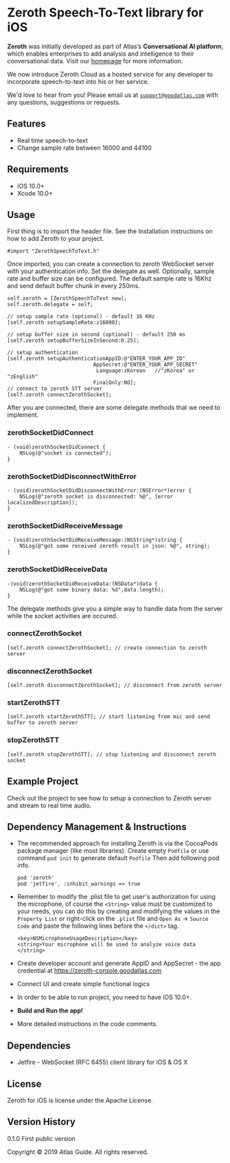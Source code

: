 # Zeroth Speech-To-Text library for iOS 

**Zeroth** was initially developed as part of Atlas’s **Conversational AI platform**, which enables enterprises to add analysis and intelligence to their conversational data. Visit our [homepage](https://zeroth-cloud.goodatlas.com/) for more information.

We now introduce Zeroth Cloud as a hosted service for any developer to incorporate speech-to-text into his or her service.

We'd love to hear from you! Please email us at [`support@goodatlas.com`](mailto:support@goodatlas.com) with any questions, suggestions or requests.



## Features

- Real time speech-to-text
- Change sample rate between 16000 and 44100



## Requirements

- iOS 10.0+
- Xcode 10.0+

  

## Usage

First thing is to import the header file. See the Installation instructions on how to add Zeroth to your project.

```objc
#import "ZerothSpeechToText.h"
```

Once imported, you can create a connection to zeroth WebSocket server with your authentication info. Set  the delegate as well. Optionally, sample rate and buffer size can be configured. The default sample rate is 16Khz and send default buffer chunk in every 250ms. 

```objc
self.zeroth = [ZerothSpeechToText new];
self.zeroth.delegate = self;

// setup sample rate (optional) - default 16 KHz
[self.zeroth setupSampleRate:z16000];

// setup buffer size in second (optional) - default 250 ms
[self.zeroth setupBufferSizeInSecond:0.25];

// setup authentication
[self.zeroth setupAuthenticationAppID:@"ENTER_YOUR_APP_ID"
                            AppSecret:@"ENTER_YOUR_APP_SECRET"
                             Language:zKorean 	//"zKorea" or "zEnglish"
                            FinalOnly:NO];
// connect to zeroth STT server 
[self.zeroth connectZerothSocket];
```

After you are connected, there are some delegate methods that we need to implement.

### zerothSocketDidConnect

```objc
- (void)zerothSocketDidConnect {
    NSLog(@"socket is connected");
}
```

### zerothSocketDidDisconnectWithError

```objc
- (void)zerothSocketDidDisconnectWithError:(NSError*)error {
    NSLog(@"zeroth socket is disconnected: %@", [error localizedDescription]);
}
```

### zerothSocketDidReceiveMessage

```objc
- (void)zerothSocketDidReceiveMessage:(NSString*)string {
    NSLog(@"got some received zeroth result in json: %@", string);
}
```

### zerothSocketDidReceiveData

```objc
-(void)zerothSocketDidReceiveData:(NSData*)data {
    NSLog(@"got some binary data: %d",data.length);
}
```

The delegate methods give you a simple way to handle data from the server while the socket activities are occured.  

### connectZerothSocket

```objc
[self.zeroth connectZerothSocket]; // create connection to zeroth server
```

### disconnectZerothSocket

```objc
[self.zeroth disconnectZerothSocket]; // disconnect from zeroth server
```

### startZerothSTT

```objc
[self.zeroth startZerothSTT]; // start listening from mic and send buffer to zeroth server 
```

### stopZerothSTT

```objc
[self.zeroth stopZerothSTT]; // stop listening and disconnect zeroth socket 
```



## Example Project

Check out the project to see how to setup a connection to Zeroth server and stream to real time audio.



## Dependency Management & Instructions

- The recommended approach for installing Zeroth is via the CocoaPods package manager (like most libraries). Create empty `Podfile` or use command `pod init` to generate default `Podfile` Then add following pod info.

  ```
  pod 'zeroth'
  pod 'jetfire', :inhibit_warnings => true
  ```

- Remember to modify the .plist file to get user's authorization for using the microphone, of course the `<String>` value must be customized to your needs, you can do this by creating and modifying the values in the `Property List` or right-click on the `.plist` file and `Open As` -> `Source Code` and paste the following lines before the `</dict>` tag.

  ```
  <key>NSMicrophoneUsageDescription</key>
  <string>Your microphone will be used to analyze voice data </string>
  ```

- Create developer account and generate AppID and AppSecret - the app credential at https://zeroth-console.goodatlas.com 

- Connect UI and create simple functional logics  

- In order to be able to run project, you need to have iOS 10.0+.

- **Build and Run the app!**

- More detailed instructions in the code comments.



## Dependencies

- Jetfire - WebSocket (RFC 6455) client library for iOS & OS X

  

## License

Zeroth for iOS is license under the Apache License.



## Version History

0.1.0 First public version



Copyright © 2019 Atlas Guide. All rights reserved.
